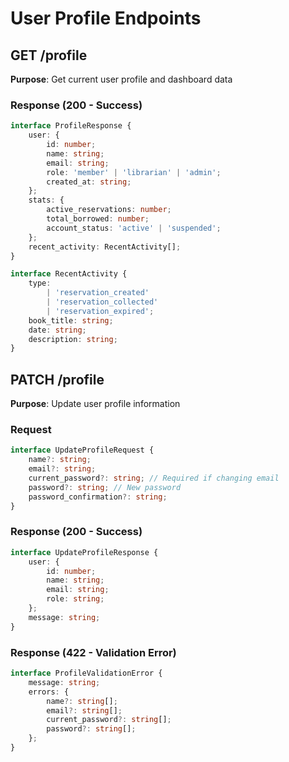 # User Profile Endpoints

## GET /profile

**Purpose**: Get current user profile and dashboard data

### Response (200 - Success)

```typescript
interface ProfileResponse {
    user: {
        id: number;
        name: string;
        email: string;
        role: 'member' | 'librarian' | 'admin';
        created_at: string;
    };
    stats: {
        active_reservations: number;
        total_borrowed: number;
        account_status: 'active' | 'suspended';
    };
    recent_activity: RecentActivity[];
}

interface RecentActivity {
    type:
        | 'reservation_created'
        | 'reservation_collected'
        | 'reservation_expired';
    book_title: string;
    date: string;
    description: string;
}
```

## PATCH /profile

**Purpose**: Update user profile information

### Request

```typescript
interface UpdateProfileRequest {
    name?: string;
    email?: string;
    current_password?: string; // Required if changing email
    password?: string; // New password
    password_confirmation?: string;
}
```

### Response (200 - Success)

```typescript
interface UpdateProfileResponse {
    user: {
        id: number;
        name: string;
        email: string;
        role: string;
    };
    message: string;
}
```

### Response (422 - Validation Error)

```typescript
interface ProfileValidationError {
    message: string;
    errors: {
        name?: string[];
        email?: string[];
        current_password?: string[];
        password?: string[];
    };
}
```
